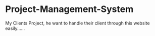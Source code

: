 # Project-Management-System
My Clients Project, he want to handle their client through this website easily......

